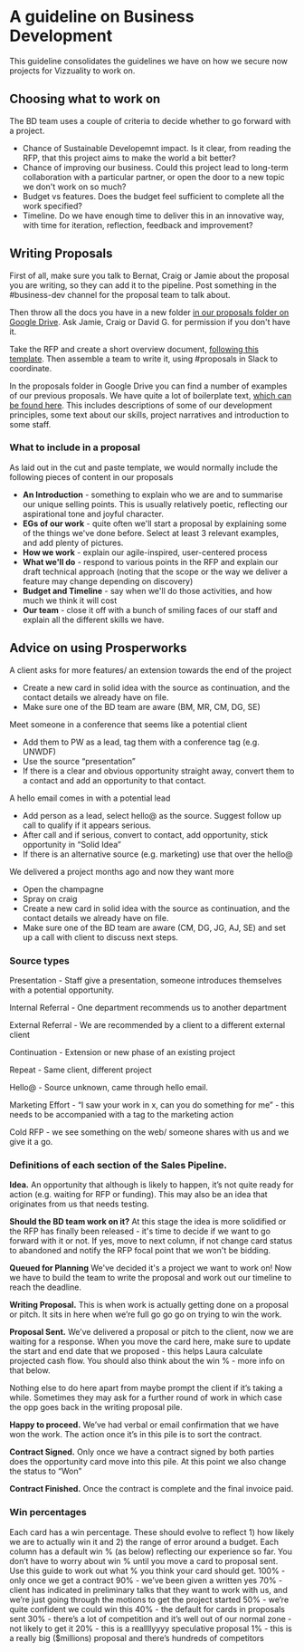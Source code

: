 # A guideline on Business Development

This guideline consolidates the guidelines we have on how we secure now projects for Vizzuality to work on. 

## Choosing what to work on

The BD team uses a couple of criteria to decide whether to go forward with a project. 
- Chance of Sustainable Developemnt impact. Is it clear, from reading the RFP, that this project aims to make the world a bit better?
- Chance of improving our business. Could this project lead to long-term collaboration with a particular partner, or open the door to a new topic we don't work on so much? 
- Budget vs features. Does the budget feel sufficient to complete all the work specified? 
- Timeline. Do we have enough time to deliver this in an innovative way, with time for iteration, reflection, feedback and improvement? 

## Writing Proposals

First of all, make sure you talk to Bernat, Craig or Jamie about the proposal you are writing, so they can add it to the pipeline. Post something in the #business-dev channel for the proposal team to talk about.

Then throw all the docs you have in a new folder [in our proposals folder on Google Drive](https://drive.google.com/drive/u/0/folders/0Bz9ghrEmlkpbS1p5RkhqdDJIaWc). Ask Jamie, Craig or David G. for permission if you don't have it. 

Take the RFP and create a short overview document, [following this template](https://docs.google.com/document/d/1pyWsqQpKzPoUpD3IiHe3ZEao2ASmh6aUEnfxhquL4aU/edit). Then assemble a team to write it, using #proposals in Slack to coordinate. 

In the proposals folder in Google Drive you can find a number of examples of our previous proposals. We have quite a lot of boilerplate text, [which can be found here](https://docs.google.com/document/d/17YyO8Km30We5Invp3wEdZvzEIhX7EXUPCeTuPF0lLcA/edit#heading=h.pjjge9xxxj9p). This includes descriptions of some of our development principles, some text about our skills, project narratives and introduction to some staff.

### What to include in a proposal
As laid out in the cut and paste template, we would normally include the following pieces of content in our proposals

- **An Introduction** - something to explain who we are and to summarise our unique selling points. This is usually relatively poetic, reflecting our aspirational tone and joyful character. 
- **EGs of our work** - quite often we'll start a proposal by explaining some of the things we've done before. Select at least 3 relevant examples, and add plenty of pictures. 
- **How we work** - explain our agile-inspired, user-centered process
- **What we'll do** - respond to various points in the RFP and explain our draft technical approach (noting that the scope or the way we deliver a feature may change depending on discovery)
- **Budget and Timeline** - say when we'll do those activities, and how much we think it will cost
- **Our team** - close it off with a bunch of smiling faces of our staff and explain all the different skills we have.

## Advice on using Prosperworks

A client asks for more features/ an extension towards the end of the project
- Create a new card in solid idea with the source as continuation, and the contact details we already have on file.  
- Make sure one of the BD team are aware (BM, MR, CM, DG, SE)

Meet someone in a conference that seems like a potential client 
- Add them to PW as a lead, tag them with a conference tag (e.g. UNWDF)
- Use the source “presentation”
- If there is a clear and obvious opportunity straight away, convert them to a contact and add an opportunity to that contact.

A hello email comes in with a potential lead
- Add person as a lead, select hello@ as the source. Suggest follow up call to qualify if it appears serious.
- After call and if serious, convert to contact, add opportunity, stick opportunity in “Solid Idea”
- If there is an alternative source (e.g. marketing) use that over the hello@

We delivered a project months ago and now they want more
- Open the champagne
- Spray on craig
- Create a new card in solid idea with the source as continuation, and the contact details we already have on file.  
- Make sure one of the BD team are aware (CM, DG, JG, AJ, SE) and set up a call with client to discuss next steps. 

### Source types
Presentation - Staff give a presentation, someone introduces themselves with a potential opportunity.

Internal Referral - One department recommends us to another department

External Referral - We are recommended by a client to a different external client

Continuation - Extension or new phase of an existing project

Repeat - Same client, different project

Hello@ - Source unknown, came through hello email.

Marketing Effort - “I saw your work in x,  can you do something for me” - this needs to be accompanied with a tag to the marketing action

Cold RFP - we see something on the web/ someone shares with us and we give it a go. 


### Definitions of each section of the Sales Pipeline.

**Idea.** An opportunity that although is likely to happen, it’s not quite ready for action (e.g. waiting for RFP or funding). This may also be an idea that originates from us that needs testing.

**Should the BD team work on it?** At this stage the idea is more solidified or the RFP has finally been released - it's time to decide if we want to go forward with it or not. If yes, move to next column, if not change card status to abandoned and notify the RFP focal point that we won't be bidding. 

**Queued for Planning** We've decided it's a project we want to work on! Now we have to build the team to write the proposal and work out our timeline to reach the deadline. 

**Writing Proposal.** This is when work is actually getting done on a proposal or pitch. It sits in here when we’re full go go go on trying to win the work.

**Proposal Sent.** We’ve delivered a proposal or pitch to the client, now we are waiting for a response. When you move the card here, make sure to update the start and end date that we proposed - this helps Laura calculate projected cash flow. You should also think about the win % - more info on that below.

Nothing else to do here apart from maybe prompt the client if it’s taking a while. Sometimes they may ask for a further round of work in which case the opp goes back in the writing proposal pile.

**Happy to proceed.** We’ve had verbal or email confirmation that we have won the work. The action once it’s in this pile is to sort the contract.

**Contract Signed.** Only once we have a contract signed by both parties does the opportunity card move into this pile. At this point we also change the status to “Won”

**Contract Finished.** Once the contract is complete and the final invoice paid.

### Win percentages
Each card has a win percentage. These should evolve to reflect 1) how likely we are to actually win it and 2) the range of error around a budget. Each column has a default win % (as below) reflecting our experience so far. You don’t have to worry about win % until you move a card to proposal sent. Use this guide to work out what % you think your card should get. 
100% - only once we get a contract
90% - we’ve been given a written yes
70% - client has indicated in preliminary talks that they want to work with us, and we’re just going through the motions to get the project started
50% - we’re quite confident we could win this
40% - the default for cards in proposals sent
30% - there’s a lot of competition and it’s well out of our normal zone - not likely to get it
20% - this is a reallllyyyy speculative proposal
1% - this is a really big ($millions) proposal and there’s hundreds of competitors
